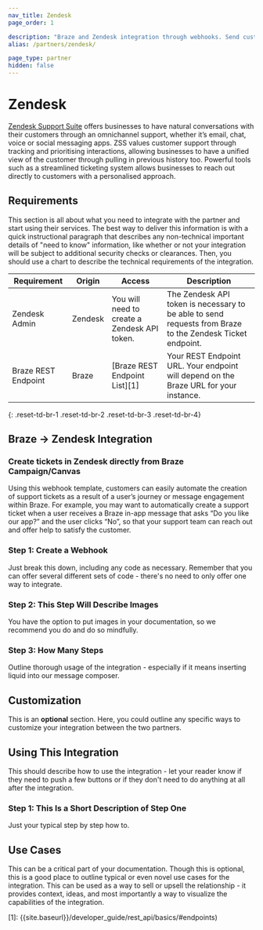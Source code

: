 ```yaml
---
nav_title: Zendesk
page_order: 1

description: "Braze and Zendesk integration through webhooks. Send custom data from Braze to create a ticket in Zendesk Support Suite"
alias: /partners/zendesk/

page_type: partner
hidden: false
---
```


# Zendesk

[Zendesk Support Suite](https://www.zendesk.com/support-suite/) offers businesses to have natural conversations with their customers through an omnichannel support, whether it’s email, chat, voice or social messaging apps. ZSS values customer support through tracking and prioritising interactions, allowing businesses to have a unified view of the customer through pulling in previous history too. Powerful tools such as a streamlined ticketing system allows businesses to reach out directly to customers with a personalised approach. 

## Requirements

This section is all about what you need to integrate with the partner and start using their services. The best way to deliver this information is with a quick instructional paragraph that describes any non-technical important details of "need to know" information, like whether or not your integration will be subject to additional security checks or clearances. Then, you should use a chart to describe the technical requirements of the integration.


| Requirement | Origin | Access | Description |
|---|---|---|---|
| Zendesk Admin | Zendesk | You will need to create a Zendesk API token.| The Zendesk API token is necessary to be able to send requests from Braze to the Zendesk Ticket endpoint. |
| Braze REST Endpoint | Braze | [Braze REST Endpoint List][1] | Your REST Endpoint URL. Your endpoint will depend on the Braze URL for your instance. |
{: .reset-td-br-1 .reset-td-br-2 .reset-td-br-3  .reset-td-br-4}

## Braze → Zendesk Integration
### Create tickets in Zendesk directly from Braze Campaign/Canvas

Using this webhook template, customers can easily automate the creation of support tickets as a result of a user’s journey or message engagement within Braze. For example, you may want to automatically create a support ticket when a user receives a Braze in-app message that asks “Do you like our app?” and the user clicks “No”, so that your support team can reach out and offer help to satisfy the customer. 


### Step 1: Create a Webhook

Just break this down, including any code as necessary. Remember that you can offer several different sets of code - there's no need to only offer one way to integrate.

### Step 2: This Step Will Describe Images

You have the option to put images in your documentation, so we recommend you do and do so mindfully.

### Step 3: How Many Steps

Outline thorough usage of the integration - especially if it means inserting liquid into our message composer.

## Customization

This is an __optional__ section. Here, you could outline any specific ways to customize your integration between the two partners.

## Using This Integration

This should describe how to use the integration - let your reader know if they need to push a few buttons or if they don't need to do anything at all after the integration.

### Step 1: This Is a Short Description of Step One

Just your typical step by step how to.

## Use Cases

This can be a critical part of your documentation. Though this is optional, this is a good place to outline typical or even novel use cases for the integration. This can be used as a way to sell or upsell the relationship - it provides context, ideas, and most importantly a way to visualize the capabilities of the integration.

[1]: {{site.baseurl}}/developer_guide/rest_api/basics/#endpoints)

